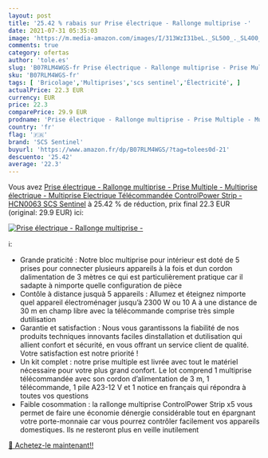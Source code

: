 ```yaml
---
layout: post
title: '25.42 % rabais sur Prise électrique - Rallonge multiprise -'
date: 2021-07-31 05:35:03
image: 'https://m.media-amazon.com/images/I/313WzI31beL._SL500_._SL400_.jpg'
comments: true
category: ofertas
author: 'tole.es'
slug: 'B07RLM4WGS-fr Prise électrique - Rallonge multiprise - Prise Multiple -...'
sku: 'B07RLM4WGS-fr'
tags: [ 'Bricolage','Multiprises','scs sentinel','Électricité', ]
actualPrice: 22.3 EUR
currency: EUR
price: 22.3
comparePrice: 29.9 EUR
prodname: 'Prise électrique - Rallonge multiprise - Prise Multiple - Multiprise électrique - Multiprise Electrique Télécommandée ControlPower Strip - HCN0063 SCS Sentinel'
country: 'fr'
flag: '🇫🇷'
brand: 'SCS Sentinel'
buyurl: 'https://www.amazon.fr/dp/B07RLM4WGS/?tag=tolees0d-21'
descuento: '25.42'
average: '22.3'
---
```


Vous avez [Prise électrique - Rallonge multiprise - Prise Multiple - Multiprise électrique - Multiprise Electrique Télécommandée ControlPower Strip - HCN0063 SCS Sentinel](https://www.amazon.fr/dp/B07RLM4WGS/?tag=tolees0d-21)  à  25.42 % de réduction, prix final  22.3 EUR (original: 29.9 EUR) ici:

[![Prise électrique - Rallonge multiprise -](https://m.media-amazon.com/images/I/313WzI31beL._SL500_._SL400_.jpg)](https://www.amazon.fr/dp/B07RLM4WGS/?tag=tolees0d-21)

ℹ️:

- Grande praticité : Notre bloc multiprise pour intérieur est doté de 5 prises pour connecter plusieurs appareils à la fois et dun cordon dalimentation de 3 mètres ce qui est particulièrement pratique car il sadapte à nimporte quelle configuration de pièce
- Contôle à distance jusquà 5 appareils : Allumez et éteignez nimporte quel appareil électroménager jusqu’à 2300 W ou 10 A à une distance de 30 m en champ libre avec la télécommande comprise très simple dutilisation
- Garantie et satisfaction : Nous vous garantissons la fiabilité de nos produits techniques innovants faciles dinstallation et dutilisation qui allient confort et sécurité, en vous offrant un service client de qualité. Votre satisfaction est notre priorité !
- Un kit complet : notre prise multiple est livrée avec tout le matériel nécessaire pour votre plus grand confort. Le lot comprend 1 multiprise télécommandée avec son cordon d’alimentation de 3 m, 1 télécommande, 1 pile A23-12 V et 1 notice en français qui répondra à toutes vos questions
- Faible cosommation : la rallonge multiprise ControlPower Strip x5 vous permet de faire une économie dénergie considérable tout en épargnant votre porte-monnaie car vous pourrez contrôler facilement vos appareils domestiques. Ils ne resteront plus en veille inutilement

[🛒 Achetez-le maintenant!!](https://www.amazon.fr/dp/B07RLM4WGS/?tag=tolees0d-21)
